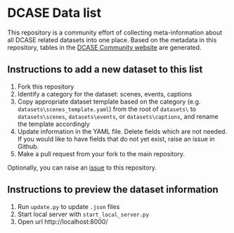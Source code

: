 DCASE Data list
===============

This repository is a community effort of collecting meta-information about all DCASE related datasets into one place. Based on the metadata in this repository, tables in the [DCASE Community website](http://dcase.community/) are generated. 

Instructions to add a new dataset to this list
----------------------------------------------

1. Fork this repository
2. Identify a category for the dataset: scenes, events, captions
3. Copy appropriate dataset template based on the category (e.g. `datasets\scenes_template.yaml`) from the root of `datasets\` to `datasets\scenes`, `datasets\events`, or `datasets\captions`, and rename the template accordingly  
4. Update information in the YAML file. Delete fields which are not needed. If you would like to have fields that do not yet exist, raise an issue in Github.   
5. Make a pull request from your fork to the main repository.

Optionally, you can raise an [issue](https://github.com/DCASE-REPO/dcase_datalist/issues) to this repository. 

Instructions to preview the dataset information
-----------------------------------------------

1. Run `update.py` to update `.json` files
2. Start local server with `start_local_server.py`
3. Open url http://localhost:8000/ 



